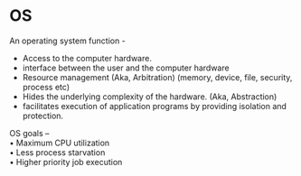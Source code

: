 # OS
An operating system function -  
- Access to the computer hardware.  
- interface between the user and the computer hardware  
- Resource management (Aka, Arbitration) (memory, device, file, security, process etc)  
- Hides the underlying complexity of the hardware. (Aka, Abstraction)  
- facilitates execution of application programs by providing isolation and protection.

OS goals –  
• Maximum CPU utilization  
• Less process starvation  
• Higher priority job execution  
